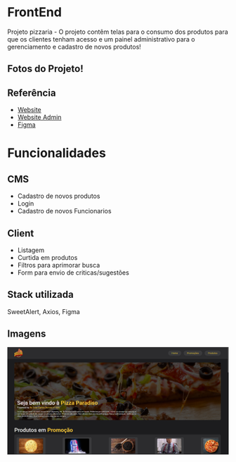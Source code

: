 # FrontEnd

Projeto pizzaria - O projeto contêm telas para o consumo dos produtos para que os clientes tenham acesso e um painel administrativo para o gerenciamento e cadastro de novos produtos!





## Fotos do Projeto!





## Referência

- [Website](pedrovs3.github.io/pizzaria-front/)
- [Website Admin](pedrovs3.github.io/pizzaria-front/admin)
- [Figma](https://www.figma.com/file/VWaoyiT3EjzyMt1EzK00PO/Pizzaria-2-semestre?node-id=0%3A1&t=ejfS0cAndB0iSs9Z-1)


# Funcionalidades

## CMS
- Cadastro de novos produtos
- Login
- Cadastro de novos Funcionarios
## Client
-  Listagem
-   Curtida em produtos
- Filtros para aprimorar busca
- Form para envio de criticas/sugestões


## Stack utilizada

SweetAlert, Axios, Figma

## Imagens
<img src="../../github/img/home.png" width="1000px"></img>
